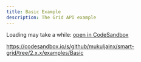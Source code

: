 ```yaml
---
title: Basic Example
description: The Grid API example
---
```


Loading may take a while: [open in CodeSandbox](https://codesandbox.io/s/github/mukuljainx/smart-grid/tree/2.x.x/examples/Basic)

https://codesandbox.io/s/github/mukuljainx/smart-grid/tree/2.x.x/examples/Basic

